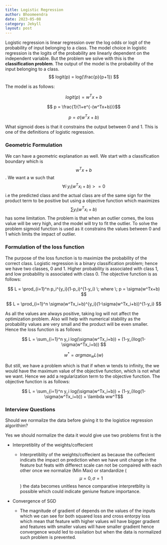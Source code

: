 ```yaml
---
title: Logistic Regression
author: Bhoomeendra 
date: 2023-05-08
category: Jekyll
layout: post
---
```

<!-- #### What is Logistic Regression? -->

Logistic regression is linear regression over the log odds or logit of the probability of input belonging to a class. The model choice in logistic regression is the logits of the probability are linearly dependent on the independent variable. But the problem we solve with this is the __classification problem__. The output of the model is the probability of the input belonging to a class.
$$ logit(p) = log(\frac{p}{p+1}) $$

The model is as follows:

$$ logit(p) = w^Tx + b$$

$$ p = \frac{1}{1+e^{-(w^Tx+b)}}$$

$$ p = \sigma(w^Tx+b)$$

What sigmoid does is that it constrains the output between 0 and 1. This is one of the definitions of logistic regression. 
### Geometric Formulation 
We can have a geometric explanation as well. We start with a classification boundary which is $$ w^Tx +b $$. We want a w such that $$ \forall i \; y_i(w^Tx_i+b)>=0  $$ i.e the predicted class and the actual class are of the same sign for the product term to be positive but using a objective function which maximizes $$ \sum y_i(w^Tx_i+b) $$ has some limitation. The problem is that when an outlier comes, the loss value will be very high, and the model will try to fit the outlier. To solve the problem sigmoid function is used as it constrains the values between 0 and 1 which limits the impact of outlier.

### Formulation of the loss function
The purpose of the loss function is to maximize the probability of the correct class. Logistic regression is a binary classification problem; hence we have two classes, 0 and 1. Higher probability is associated with class 1, and low probability is associated with class 0. The objective function is as follows:

$$ L = \prod_{i=1}^n p_i^{y_i}(1-p_i)^{1-y_i} \; where \; p = \sigma(w^Tx+b) $$

$$ L = \prod_{i=1}^n \sigma(w^Tx_i+b)^{y_i}(1-\sigma(w^Tx_i+b))^{1-y_i} $$

As all the values are always positive, taking log will not affect the optimization problem. Also will help with numerical stability as the probability values are very small and the product will be even smaller. Hence the loss function is as follows:

$$ L = \sum_{i=1}^n y_i log(\sigma(w^Tx_i+b)) + (1-y_i)log(1-\sigma(w^Tx_i+b)) $$ 

$$ w^* = argmax_w L(w)$$

But still, we have a problem which is that if when w tends to infinity, the we would have the maximum value of the objective function, which is not what we want. Hence we add a regularization term to the objective function. The objective function is as follows:

$$ L =  \sum_{i=1}^n y_i log(\sigma(w^Tx_i+b)) + (1-y_i)log(1-\sigma(w^Tx_i+b)) + \lambda ww^T$$ 

<!-- This theme supports rendering beautiful math in inline and display modes using [MathJax 3](https://www.mathjax.org/) engine. You just need to surround your math expression with `$$`, like `$$ E = mc^2 $$`. If you leave it inside a paragraph, it will produce an inline expression, just like $$ E = mc^2 $$. -->

<!-- To use display mode, again surround your expression with `$$` and place it as a separate paragraph. Here is an example: -->

<!-- $$\sum_{k=1}^\infty |\langle x, e_k \rangle|^2 \leq \|x\|^2$$ -->

### Interview Questions

Should we normailze the data before giving it to the logistice regression algorithim?

Yes we should normalize the data it would give use two problems first is the 

- Interpretiblity of the weights/coffecient

    - Interpretiblity of the weights/coffecient as because the coffecient indicats the impact on prediction when we have unit change in the feature but feats with differect scale can not be compaired with each other once we normalize (Min Max) or standardize ($$\mu =0 , \sigma =1$$) the data becomes unitless hence comparative interpretblity is possible which could indicate geniune feature importance.

- Convergence of SGD

    - The magnitude of gradient of depends on the values of the inputs which we can see for both squared loss and cross entorpy loss which mean that feature with higher values wil have bigger gradient and features with smaller values will have smaller gradient hence convergence would led to ossilation but when the data is normalized such problem is prevented. 